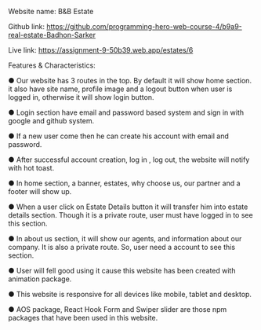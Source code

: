 Website name: B&B Estate

Github link: https://github.com/programming-hero-web-course-4/b9a9-real-estate-Badhon-Sarker

Live link: https://assignment-9-50b39.web.app/estates/6


Features & Characteristics:

● Our website has 3 routes in the top. By default it will show home section. it also have site name, profile image and a logout button when user is logged in, otherwise it will show login button.

● Login section have email and password based system and sign in with google and github system.

● If a new user come then he can create his account with email and password.

● After successful account creation, log in , log out, the website will notify with hot toast. 

● In home section, a banner, estates, why choose us, our partner and a footer will show up.

● When a user click on Estate Details button it will transfer him into estate details section. Though it is a private route, user must have logged in to see this section.

● In about us section, it will show our agents, and information about our company. It is also a private route. So, user need a account to see this section.

● User will fell good using it cause this website has been created with animation package.

● This website is responsive for all devices like mobile, tablet and desktop.

● AOS package, React Hook Form and Swiper slider are those npm packages that have been used in this website.